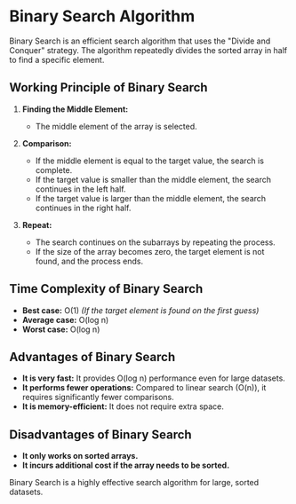 # Binary Search Algorithm

Binary Search is an efficient search algorithm that uses the "Divide and Conquer" strategy. The algorithm repeatedly divides the sorted array in half to find a specific element.

## Working Principle of Binary Search

1. **Finding the Middle Element:**
   - The middle element of the array is selected.

2. **Comparison:**
   - If the middle element is equal to the target value, the search is complete.
   - If the target value is smaller than the middle element, the search continues in the left half.
   - If the target value is larger than the middle element, the search continues in the right half.

3. **Repeat:**
   - The search continues on the subarrays by repeating the process.
   - If the size of the array becomes zero, the target element is not found, and the process ends.

## Time Complexity of Binary Search

- **Best case:** O(1) *(If the target element is found on the first guess)*
- **Average case:** O(log n)
- **Worst case:** O(log n)

## Advantages of Binary Search

- **It is very fast:** It provides O(log n) performance even for large datasets.
- **It performs fewer operations:** Compared to linear search (O(n)), it requires significantly fewer comparisons.
- **It is memory-efficient:** It does not require extra space.

## Disadvantages of Binary Search

- **It only works on sorted arrays.**
- **It incurs additional cost if the array needs to be sorted.**

Binary Search is a highly effective search algorithm for large, sorted datasets.
